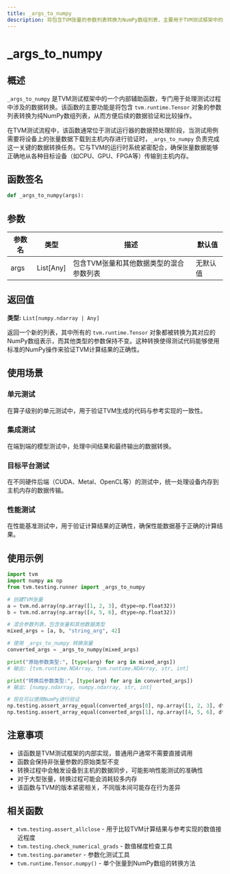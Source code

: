 ```yaml
---
title: _args_to_numpy
description: 将包含TVM张量的参数列表转换为NumPy数组列表，主要用于TVM测试框架中的数据下载和验证
---
```


# _args_to_numpy

## 概述

`_args_to_numpy` 是TVM测试框架中的一个内部辅助函数，专门用于处理测试过程中涉及的数据转换。该函数的主要功能是将包含 `tvm.runtime.Tensor` 对象的参数列表转换为纯NumPy数组列表，从而方便后续的数据验证和比较操作。

在TVM测试流程中，该函数通常位于测试运行器的数据预处理阶段，当测试用例需要将设备上的张量数据下载到主机内存进行验证时，`_args_to_numpy` 负责完成这一关键的数据转换任务。它与TVM的运行时系统紧密配合，确保张量数据能够正确地从各种目标设备（如CPU、GPU、FPGA等）传输到主机内存。

## 函数签名

```python
def _args_to_numpy(args):
```

## 参数

| 参数名 | 类型 | 描述 | 默认值 |
|--------|------|------|--------|
| args | List[Any] | 包含TVM张量和其他数据类型的混合参数列表 | 无默认值 |

## 返回值

**类型:** `List[numpy.ndarray | Any]`

返回一个新的列表，其中所有的 `tvm.runtime.Tensor` 对象都被转换为其对应的NumPy数组表示，而其他类型的参数保持不变。这种转换使得测试代码能够使用标准的NumPy操作来验证TVM计算结果的正确性。

## 使用场景

### 单元测试
在算子级别的单元测试中，用于验证TVM生成的代码与参考实现的一致性。

### 集成测试
在端到端的模型测试中，处理中间结果和最终输出的数据转换。

### 目标平台测试
在不同硬件后端（CUDA、Metal、OpenCL等）的测试中，统一处理设备内存到主机内存的数据传输。

### 性能测试
在性能基准测试中，用于验证计算结果的正确性，确保性能数据基于正确的计算结果。

## 使用示例

```python
import tvm
import numpy as np
from tvm.testing.runner import _args_to_numpy

# 创建TVM张量
a = tvm.nd.array(np.array([1, 2, 3], dtype=np.float32))
b = tvm.nd.array(np.array([4, 5, 6], dtype=np.float32))

# 混合参数列表，包含张量和其他数据类型
mixed_args = [a, b, "string_arg", 42]

# 使用 _args_to_numpy 转换张量
converted_args = _args_to_numpy(mixed_args)

print("原始参数类型:", [type(arg) for arg in mixed_args])
# 输出: [tvm.runtime.NDArray, tvm.runtime.NDArray, str, int]

print("转换后参数类型:", [type(arg) for arg in converted_args])
# 输出: [numpy.ndarray, numpy.ndarray, str, int]

# 现在可以使用NumPy进行验证
np.testing.assert_array_equal(converted_args[0], np.array([1, 2, 3], dtype=np.float32))
np.testing.assert_array_equal(converted_args[1], np.array([4, 5, 6], dtype=np.float32))
```

## 注意事项

- 该函数是TVM测试框架的内部实现，普通用户通常不需要直接调用
- 函数会保持非张量参数的原始类型不变
- 转换过程中会触发设备到主机的数据同步，可能影响性能测试的准确性
- 对于大型张量，转换过程可能会消耗较多内存
- 该函数与TVM的版本紧密相关，不同版本间可能存在行为差异

## 相关函数

- `tvm.testing.assert_allclose` - 用于比较TVM计算结果与参考实现的数值接近程度
- `tvm.testing.check_numerical_grads` - 数值梯度检查工具
- `tvm.testing.parameter` - 参数化测试工具
- `tvm.runtime.Tensor.numpy()` - 单个张量到NumPy数组的转换方法